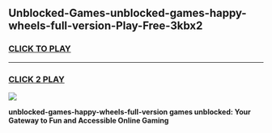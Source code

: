 
## Unblocked-Games-unblocked-games-happy-wheels-full-version-Play-Free-3kbx2
<h3>
<a href="https://premium76.site?title=unblocked-games-happy-wheels-full-version&ref=09A">CLICK TO PLAY</a></h3>
<hr>

<h3>
<a href="https://premium76.site?title=unblocked-games-happy-wheels-full-version&ref=09A">CLICK 2 PLAY</a>
  
</h3>

<a href="https://premium76.site?title=unblocked-games-happy-wheels-full-version&ref=09A"><img src="https://clearcache.store/games.png"></a>


**unblocked-games-happy-wheels-full-version games unblocked: Your Gateway to Fun and Accessible Online Gaming**
